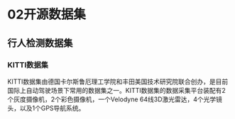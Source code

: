 # 02开源数据集
## 行人检测数据集
### KITTI数据集
KITTI数据集由德国卡尔斯鲁厄理工学院和丰田美国技术研究院联合创办，是目前国际上自动驾驶场景下常用的数据集之一。KITTI数据集的数据采集平台装配有2个灰度摄像机，2个彩色摄像机，一个Velodyne 64线3D激光雷达，4个光学镜头，以及1个GPS导航系统。